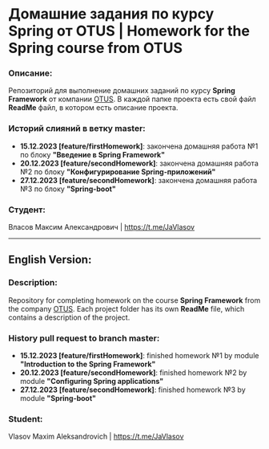 # Домашние задания по курсу Spring от OTUS | Homework for the Spring course from OTUS 

### Описание: 
Репозиторий для выполнение домашних заданий по курсу **Spring Framework** от компании [OTUS](https://otus.ru/).
В каждой папке проекта есть свой файл **ReadMe** файл, в котором есть описание проекта.

### Историй слияний в ветку master:
* **15.12.2023 [feature/firstHomework]**: закончена домашняя работа №1 по блоку **"Введение в Spring Framework"**
* **20.12.2023 [feature/secondHomework]**: закончена домашняя работа №2 по блоку **"Конфигурирование Spring-приложений"**
* **27.12.2023 [feature/secondHomework]**: закончена домашняя работа №3 по блоку **"Spring-boot"**

### Студент: 
Власов Максим Александрович | https://t.me/JaVlasov

---
## English Version:

### Description:
Repository for completing homework on the course **Spring Framework** from the company [OTUS](https://otus.ru/).
Each project folder has its own **ReadMe** file, which contains a description of the project.

### History pull request to branch master:
* **15.12.2023 [feature/firstHomework]**: finished homework №1 by module **"Introduction to the Spring Framework"**
* **20.12.2023 [feature/secondHomework]**: finished homework №2 by module **"Configuring Spring applications"**
* **27.12.2023 [feature/secondHomework]**: finished homework №3 by module **"Spring-boot"**

### Student: 
Vlasov Maxim Aleksandrovich | https://t.me/JaVlasov
